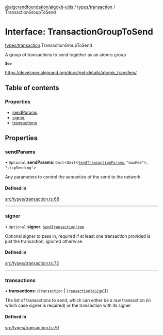 [@algorandfoundation/algokit-utils](../README.md) / [types/transaction](../modules/types_transaction.md) / TransactionGroupToSend

# Interface: TransactionGroupToSend

[types/transaction](../modules/types_transaction.md).TransactionGroupToSend

A group of transactions to send together as an atomic group

**`See`**

https://developer.algorand.org/docs/get-details/atomic_transfers/

## Table of contents

### Properties

- [sendParams](types_transaction.TransactionGroupToSend.md#sendparams)
- [signer](types_transaction.TransactionGroupToSend.md#signer)
- [transactions](types_transaction.TransactionGroupToSend.md#transactions)

## Properties

### sendParams

• `Optional` **sendParams**: `Omit`<`Omit`<[`SendTransactionParams`](types_transaction.SendTransactionParams.md), ``"maxFee"``\>, ``"skipSending"``\>

Any parameters to control the semantics of the send to the network

#### Defined in

[src/types/transaction.ts:68](https://github.com/algorandfoundation/algokit-utils-ts/blob/main/src/types/transaction.ts#L68)

___

### signer

• `Optional` **signer**: [`SendTransactionFrom`](../modules/types_transaction.md#sendtransactionfrom)

Optional signer to pass in, required if at least one transaction provided is just the transaction, ignored otherwise

#### Defined in

[src/types/transaction.ts:72](https://github.com/algorandfoundation/algokit-utils-ts/blob/main/src/types/transaction.ts#L72)

___

### transactions

• **transactions**: (`Transaction` \| [`TransactionToSign`](types_transaction.TransactionToSign.md))[]

The list of transactions to send, which can either be a raw transaction (in which case signer is required) or the transaction with its signer

#### Defined in

[src/types/transaction.ts:70](https://github.com/algorandfoundation/algokit-utils-ts/blob/main/src/types/transaction.ts#L70)
